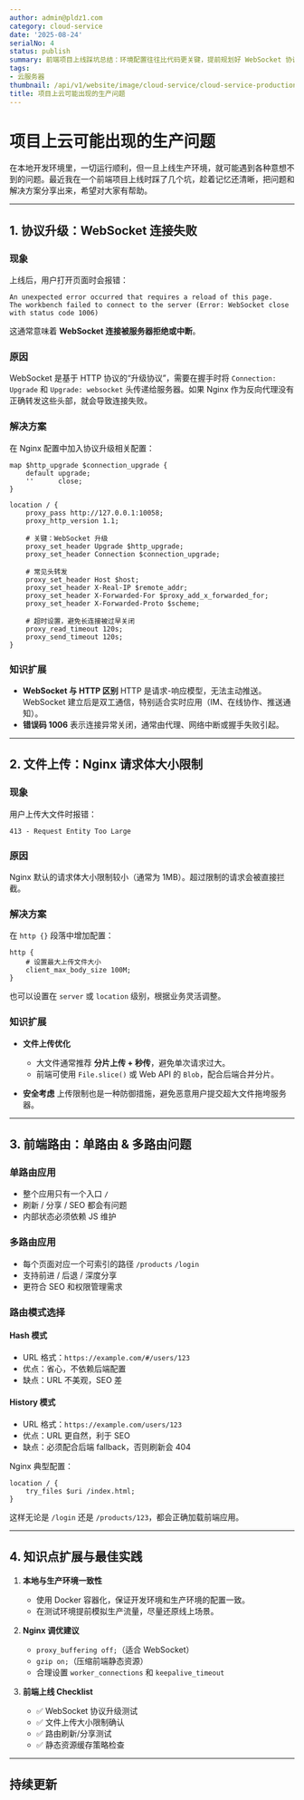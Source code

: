 ```yaml
---
author: admin@pldz1.com
category: cloud-service
date: '2025-08-24'
serialNo: 4
status: publish
summary: 前端项目上线踩坑总结：环境配置往往比代码更关键，提前规划好 WebSocket 协议升级、文件上传限制和路由策略，能让生产环境少走弯路。
tags:
- 云服务器
thumbnail: /api/v1/website/image/cloud-service/cloud-service-production-issue-for-web-project-thumbnail.png
title: 项目上云可能出现的生产问题
---
```


# 项目上云可能出现的生产问题

在本地开发环境里，一切运行顺利，但一旦上线生产环境，就可能遇到各种意想不到的问题。最近我在一个前端项目上线时踩了几个坑，趁着记忆还清晰，把问题和解决方案分享出来，希望对大家有帮助。

---

## 1. 协议升级：WebSocket 连接失败

### 现象

上线后，用户打开页面时会报错：

```
An unexpected error occurred that requires a reload of this page.
The workbench failed to connect to the server (Error: WebSocket close with status code 1006)
```

这通常意味着 **WebSocket 连接被服务器拒绝或中断**。

### 原因

WebSocket 是基于 HTTP 协议的“升级协议”，需要在握手时将 `Connection: Upgrade` 和 `Upgrade: websocket` 头传递给服务器。如果 Nginx 作为反向代理没有正确转发这些头部，就会导致连接失败。

### 解决方案

在 Nginx 配置中加入协议升级相关配置：

```nginx
map $http_upgrade $connection_upgrade {
    default upgrade;
    ''      close;
}

location / {
    proxy_pass http://127.0.0.1:10058;
    proxy_http_version 1.1;

    # 关键：WebSocket 升级
    proxy_set_header Upgrade $http_upgrade;
    proxy_set_header Connection $connection_upgrade;

    # 常见头转发
    proxy_set_header Host $host;
    proxy_set_header X-Real-IP $remote_addr;
    proxy_set_header X-Forwarded-For $proxy_add_x_forwarded_for;
    proxy_set_header X-Forwarded-Proto $scheme;

    # 超时设置，避免长连接被过早关闭
    proxy_read_timeout 120s;
    proxy_send_timeout 120s;
}
```

### 知识扩展

* **WebSocket 与 HTTP 区别**
  HTTP 是请求-响应模型，无法主动推送。WebSocket 建立后是双工通信，特别适合实时应用（IM、在线协作、推送通知）。
* **错误码 1006**
  表示连接异常关闭，通常由代理、网络中断或握手失败引起。

---

## 2. 文件上传：Nginx 请求体大小限制

### 现象

用户上传大文件时报错：

```
413 - Request Entity Too Large
```

### 原因

Nginx 默认的请求体大小限制较小（通常为 1MB）。超过限制的请求会被直接拦截。

### 解决方案

在 `http {}` 段落中增加配置：

```nginx
http {
    # 设置最大上传文件大小
    client_max_body_size 100M;
}
```

也可以设置在 `server` 或 `location` 级别，根据业务灵活调整。

### 知识扩展

* **文件上传优化**

  * 大文件通常推荐 **分片上传 + 秒传**，避免单次请求过大。
  * 前端可使用 `File.slice()` 或 Web API 的 `Blob`，配合后端合并分片。
* **安全考虑**
  上传限制也是一种防御措施，避免恶意用户提交超大文件拖垮服务器。

---

## 3. 前端路由：单路由 & 多路由问题

### 单路由应用

* 整个应用只有一个入口 `/`
* 刷新 / 分享 / SEO 都会有问题
* 内部状态必须依赖 JS 维护

### 多路由应用

* 每个页面对应一个可索引的路径 `/products` `/login`
* 支持前进 / 后退 / 深度分享
* 更符合 SEO 和权限管理需求

### 路由模式选择

#### Hash 模式

* URL 格式：`https://example.com/#/users/123`
* 优点：省心，不依赖后端配置
* 缺点：URL 不美观，SEO 差

#### History 模式

* URL 格式：`https://example.com/users/123`
* 优点：URL 更自然，利于 SEO
* 缺点：必须配合后端 fallback，否则刷新会 404

Nginx 典型配置：

```nginx
location / {
    try_files $uri /index.html;
}
```

这样无论是 `/login` 还是 `/products/123`，都会正确加载前端应用。

---

## 4. 知识点扩展与最佳实践

1. **本地与生产环境一致性**

   * 使用 Docker 容器化，保证开发环境和生产环境的配置一致。
   * 在测试环境提前模拟生产流量，尽量还原线上场景。

2. **Nginx 调优建议**

   * `proxy_buffering off;`（适合 WebSocket）
   * `gzip on;`（压缩前端静态资源）
   * 合理设置 `worker_connections` 和 `keepalive_timeout`

3. **前端上线 Checklist**

   * ✅ WebSocket 协议升级测试
   * ✅ 文件上传大小限制确认
   * ✅ 路由刷新/分享测试
   * ✅ 静态资源缓存策略检查

---

## 持续更新